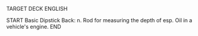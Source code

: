 TARGET DECK
ENGLISH

START
Basic
Dipstick
Back: n. Rod for measuring the depth of esp. Oil in a vehicle's engine.
END

